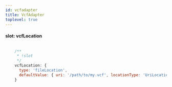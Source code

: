 ```yaml
---
id: vcfadapter
title: VcfAdapter
toplevel: true
---
```


#### slot: vcfLocation
```js

    /**
     * !slot
     */
    vcfLocation: {
      type: 'fileLocation',
      defaultValue: { uri: '/path/to/my.vcf', locationType: 'UriLocation' },
    }
```
